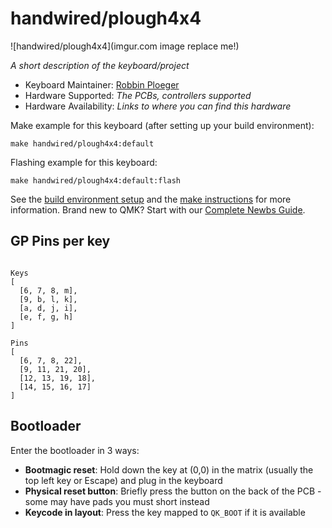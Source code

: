 # handwired/plough4x4

![handwired/plough4x4](imgur.com image replace me!)

*A short description of the keyboard/project*

* Keyboard Maintainer: [Robbin Ploeger](https://github.com/robbplo)
* Hardware Supported: *The PCBs, controllers supported*
* Hardware Availability: *Links to where you can find this hardware*

Make example for this keyboard (after setting up your build environment):

    make handwired/plough4x4:default

Flashing example for this keyboard:

    make handwired/plough4x4:default:flash

See the [build environment setup](https://docs.qmk.fm/#/getting_started_build_tools) and the [make instructions](https://docs.qmk.fm/#/getting_started_make_guide) for more information. Brand new to QMK? Start with our [Complete Newbs Guide](https://docs.qmk.fm/#/newbs).

## GP Pins per key

```

Keys
[
  [6, 7, 8, m],
  [9, b, l, k],
  [a, d, j, i],
  [e, f, g, h]
]

Pins
[
  [6, 7, 8, 22],
  [9, 11, 21, 20],
  [12, 13, 19, 18],
  [14, 15, 16, 17]
]
```

## Bootloader

Enter the bootloader in 3 ways:

* **Bootmagic reset**: Hold down the key at (0,0) in the matrix (usually the top left key or Escape) and plug in the keyboard
* **Physical reset button**: Briefly press the button on the back of the PCB - some may have pads you must short instead
* **Keycode in layout**: Press the key mapped to `QK_BOOT` if it is available
